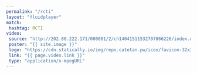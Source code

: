 ```yaml
---
permalink: "/rcti"
layout: "fluidplayer"
match:
 hashtag: RCTI
video:
 source: "http://202.80.222.171/000001/2/ch14041511532707866226/index.m3u8?virtualDomain=000001.live_hls.zte.com"
 poster: "{{ site.image }}"
 logo: "https://cdn.statically.io/img/repo.catetan.pw/icon/favicon-32x32.png"
 link: "{{ page.video.link }}"
 type: "application/x-mpegURL"
---
```

